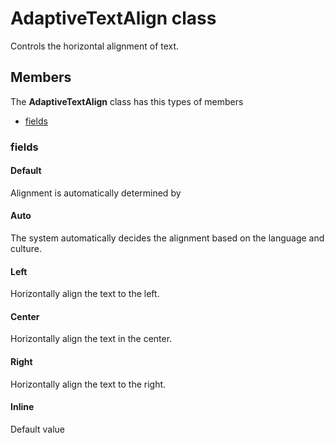 
# AdaptiveTextAlign class

Controls the horizontal alignment of text.

## Members

The **AdaptiveTextAlign** class has this types of members

* [fields](#fields)

### fields

#### Default

Alignment is automatically determined by

#### Auto

The system automatically decides the alignment based on the language and culture.

#### Left

Horizontally align the text to the left.

#### Center

Horizontally align the text in the center.

#### Right

Horizontally align the text to the right.

#### Inline

Default value

